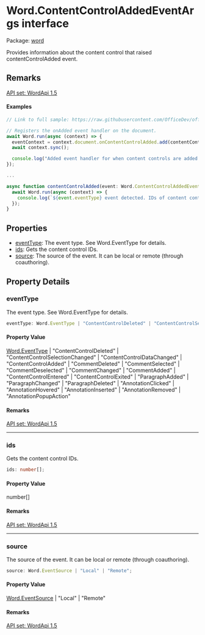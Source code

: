 # Word.ContentControlAddedEventArgs interface

Package: [word](/en-us/javascript/api/word)

Provides information about the content control that raised contentControlAdded event.

## Remarks

[API set: WordApi 1.5](/en-us/javascript/api/requirement-sets/word/word-api-requirement-sets)

#### Examples

```typescript
// Link to full sample: https://raw.githubusercontent.com/OfficeDev/office-js-snippets/prod/samples/word/10-content-controls/content-control-onadded-event.yaml

// Registers the onAdded event handler on the document.
await Word.run(async (context) => {
  eventContext = context.document.onContentControlAdded.add(contentControlAdded);
  await context.sync();

  console.log("Added event handler for when content controls are added.");
});

...

async function contentControlAdded(event: Word.ContentControlAddedEventArgs) {
  await Word.run(async (context) => {
    console.log(`${event.eventType} event detected. IDs of content controls that were added:`, event.ids);
  });
}
```

## Properties

- [eventType](#eventtype): The event type. See Word.EventType for details.
- [ids](#ids): Gets the content control IDs.
- [source](#source): The source of the event. It can be local or remote (through coauthoring).

## Property Details

### eventType

The event type. See Word.EventType for details.

```typescript
eventType: Word.EventType | "ContentControlDeleted" | "ContentControlSelectionChanged" | "ContentControlDataChanged" | "ContentControlAdded" | "CommentDeleted" | "CommentSelected" | "CommentDeselected" | "CommentChanged" | "CommentAdded" | "ContentControlEntered" | "ContentControlExited" | "ParagraphAdded" | "ParagraphChanged" | "ParagraphDeleted" | "AnnotationClicked" | "AnnotationHovered" | "AnnotationInserted" | "AnnotationRemoved" | "AnnotationPopupAction";
```

#### Property Value

[Word.EventType](/en-us/javascript/api/word/word.eventtype) | "ContentControlDeleted" | "ContentControlSelectionChanged" | "ContentControlDataChanged" | "ContentControlAdded" | "CommentDeleted" | "CommentSelected" | "CommentDeselected" | "CommentChanged" | "CommentAdded" | "ContentControlEntered" | "ContentControlExited" | "ParagraphAdded" | "ParagraphChanged" | "ParagraphDeleted" | "AnnotationClicked" | "AnnotationHovered" | "AnnotationInserted" | "AnnotationRemoved" | "AnnotationPopupAction"

#### Remarks

[API set: WordApi 1.5](/en-us/javascript/api/requirement-sets/word/word-api-requirement-sets)

---

### ids

Gets the content control IDs.

```typescript
ids: number[];
```

#### Property Value

number[]

#### Remarks

[API set: WordApi 1.5](/en-us/javascript/api/requirement-sets/word/word-api-requirement-sets)

---

### source

The source of the event. It can be local or remote (through coauthoring).

```typescript
source: Word.EventSource | "Local" | "Remote";
```

#### Property Value

[Word.EventSource](/en-us/javascript/api/word/word.eventsource) | "Local" | "Remote"

#### Remarks

[API set: WordApi 1.5](/en-us/javascript/api/requirement-sets/word/word-api-requirement-sets)